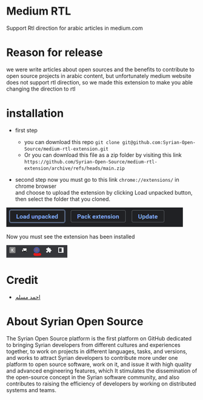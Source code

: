 # Medium RTL
Support Rtl direction for arabic articles in medium.com

# Reason for release
we were write articles about open sources and the benefits to contribute to open source projects
in arabic content, but unfortunately medium website does not support rtl direction, so we made this extension to make you able changing the direction to rtl 

# installation

* first step
    * you can download this repo 
    `git clone git@github.com:Syrian-Open-Source/medium-rtl-extension.git`
    * Or you can download this file as a zip folder by visiting this link
    `https://github.com/Syrian-Open-Source/medium-rtl-extension/archive/refs/heads/main.zip`
    
* second step
now you must go to this link `chrome://extensions/` in chrome browser  
and choose to upload the extension by clicking Load unpacked button, then select the folder that you cloned.

![assets/chrome-btn.png](assets/chrome-btn.png)


Now you must see the extension has been installed

![assets/ext-logo.png](assets/ext-logo.png)

# Credit
* [احمد مسلم](https://github.com/ahmad-ms96)
 
# About Syrian Open Source
The Syrian Open Source platform is the first platform on GitHub dedicated to bringing Syrian developers from different cultures and experiences together, to work on projects in different languages, tasks, and versions, and works to attract Syrian developers to contribute more under one platform to open source software, work on it, and issue it with high quality and advanced engineering features, which It stimulates the dissemination of the open-source concept in the Syrian software community, and also contributes to raising the efficiency of developers by working on distributed systems and teams.
